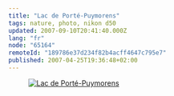```yaml
---
title: "Lac de Porté-Puymorens"
tags: nature, photo, nikon d50
updated: 2007-09-10T20:41:40.000Z
lang: "fr"
node: "65164"
remoteId: "189786e37d234f82b4acff4647c795e7"
published: 2007-04-25T19:36:48+02:00
---
```

 


<figure class="object-center"><a href="/images/lac-de-porte-puymorens.jpg"><img src="/images/660x/lac-de-porte-puymorens.jpg" alt="Lac de Porté-Puymorens">
</a></figure>




